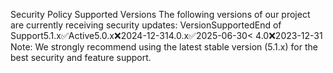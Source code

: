 Security Policy
Supported Versions
The following versions of our project are currently receiving security updates:
VersionSupportedEnd of Support5.1.x:white_check_mark:Active5.0.x:x:2024-12-314.0.x:white_check_mark:2025-06-30< 4.0:x:2023-12-31
Note: We strongly recommend using the latest stable version (5.1.x) for the best security and feature support.
